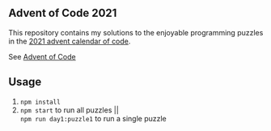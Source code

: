 ## Advent of Code 2021

This repository contains my solutions to the enjoyable programming puzzles in the [2021 advent calendar of code](https://adventofcode.com/2021).

See [Advent of Code](https://adventofcode.com/2021/about)

## Usage

1. `npm install`
2. `npm start` to run all puzzles ||  
  `npm run day1:puzzle1` to run a single puzzle